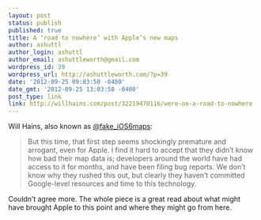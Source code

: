 ```yaml
---
layout: post
status: publish
published: true
title: A ‘road to nowhere’ with Apple’s new maps
author: ashuttl
author_login: ashuttl
author_email: ashuttleworth@gmail.com
wordpress_id: 39
wordpress_url: http://ashuttleworth.com/?p=39
date: '2012-09-25 09:03:50 -0400'
date_gmt: '2012-09-25 13:03:50 -0400'
post_type: link
link: http://willhains.com/post/32219470116/were-on-a-road-to-nowhere
---
```

Will Hains, also known as [@fake_iOS6maps](http://twitter.com/intent/user?screen_name=fake_iOS6maps):

> But this time, that first step seems shockingly premature and arrogant, even for Apple. I find it hard to accept that they didn’t know how bad their map data is; developers around the world have had access to it for months, and have been filing bug reports. We don’t know why they rushed this out, but clearly they haven’t committed Google-level resources and time to this technology.

Couldn’t agree more. The whole piece is a great read about what might have brought Apple to this point and where they might go from here.
